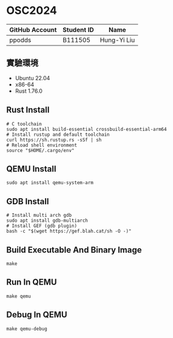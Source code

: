 # OSC2024

| GitHub Account | Student ID | Name        |
| -------------- | ---------- | ----------- |
| ppodds         | B111505    | Hung-Yi Liu |

## 實驗環境

- Ubuntu 22.04
- x86-64
- Rust 1.76.0

## Rust Install

```shell
# C toolchain
sudo apt install build-essential crossbuild-essential-arm64
# Install rustup and default toolchain
curl https://sh.rustup.rs -sSf | sh
# Reload shell environment
source "$HOME/.cargo/env"
```

## QEMU Install

```shell
sudo apt install qemu-system-arm
```

## GDB Install

```shell
# Install multi arch gdb
sudo apt install gdb-multiarch
# Install GEF (gdb plugin)
bash -c "$(wget https://gef.blah.cat/sh -O -)"
```

## Build Executable And Binary Image

```shell
make
```

## Run In QEMU

```shell
make qemu
```

## Debug In QEMU

```shell
make qemu-debug
```
